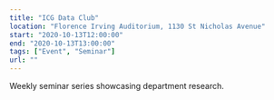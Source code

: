 ```yaml
---
title: "ICG Data Club"
location: "Florence Irving Auditorium, 1130 St Nicholas Avenue"
start: "2020-10-13T12:00:00"
end: "2020-10-13T13:00:00"
tags: ["Event", "Seminar"]
url: ""
---
```


Weekly seminar series showcasing department research.

<!-- endexcerpt -->
